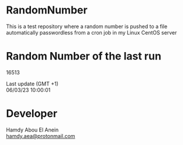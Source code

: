 # RandomNumber    
This is a test repository where a random number is pushed to a file automatically passwordless from a cron job in my Linux CentOS server    
# Random Number of the last run   
16513
      
Last update (GMT +1)    
06/03/23 10:00:01
# Developer    
Hamdy Abou El Anein   
hamdy.aea@protonmail.com
